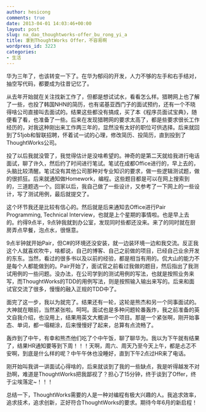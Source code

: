 ```yaml
---
author: hesicong
comments: true
date: 2013-04-01 14:03:46+00:00
layout: post
slug: na_dao_thoughtworks-offer_bu_rong_yi_a
title: 拿到ThoughtWorks Offer，不容易啊
wordpress_id: 3223
categories:
- 生活
---
```


华为三年了，也该转变一下了。在华为郁闷的开发，人力不够的左手和右手结对，抽空写代码，都要成为往昔记忆了。

从去年开始就在关注找新工作了，但都是想试试水，看看怎么样。猎聘网上也了解了一些，也投了韩国NHN的简历，也有诺基亚西门子的面试预约，还有一个不晓得啥公司直接叫去面试的。结果这些都没有搞成，买了本《程序员面试宝典》，随便看了看，也准备了一些。后来在发现猎聘网的要求太高了，都是些要求很长工作经历的，对我这种刚出来工作两三年的，显然没有太好的职位可供选择。后来就回到了51job和智联招聘，怀着试一试的心理，修改简历、投简历，直到投到了ThoughtWorks公司。

投了以后我就没管了，我觉得估计是没啥希望的。神奇的是第二天就给我进行电话面试，聊了许久，然后约了时间进行笔试。笔试在成都Office进行的，早上去的，头脑比较清醒。笔试没有其他公司那种对专业知识的要求，做一些逻辑测试题，做的很抓狂。后来就通知做Homework，编程。这些题目都是可以在网上搜索到的，三道题选一个。回家以后，我自己做了一些设计，又参考了一下网上的一些设计，写了测试用例，最后就提交了。

这个环节我还是比较有信心的。然后就是后来通知去Office进行Pair Programming, Technical Interview，也就是上个星期的事情啦。也是早上去的。约得9点半，9点钟我就到办公室，发现同时些都还没来。来了的同时就在厨房弄点早餐，泡点水，很惬意。

9点半钟就开始Pair，但C#的环境还没安装，就一边装环境一边和我交流。反正我这个人就喜欢吹牛，啥都说，自己的博客、自己之前做的项目，已经自己业余开发的东东。当然，看过的很多书以及以前的经验，都是相当有用的。侃大山的能力不是每个人都能做到的。Pair开始了，面试官之前看过我做的题目，然后指出了我测试用例的一些问题。没办法，在公司学到的测试用例的写法，也就是按照业务来写，而ThoughtWorks的TDD的用例写法，则是按照输入输出来写的。后来和面试官交流了很多，慢慢的融入正规的TDD中了。

面完了这一步，我以为就完了。结果还有一轮，这轮是熊杰和另一个同事面试的。大神就在眼前，当然紧张啦。呵呵。面试也是多种问题轮番轰炸，我之前准备的英文自我介绍，也没用上，结果用英文大概讲一个项目。那是一个紧张啊，刚开始事态、单词，都一塌糊涂，后来慢慢好了起来，总算有点流畅了。

轰炸到了中午，有幸和熊杰他们吃了个中午饭，聊了聊华为。我以为下午就有结果了，结果HR通知要等到下周！！！天啊，周六、周天乃至今天上午，都是忐忑不安啊，到底是什么样的呢？中午午休也没睡好，直到下午2点过HR来了电话。

刚开始叫我讲一讲面试心得啥的，后来就谈到了我的一些缺点，我是听得越发不对劲啊，难道是ThoughtWorks把我鄙视了？担心了15分钟，终于谈到了Offer，终于尘埃落定~！！！

总结一下，ThoughtWorks需要的人是一种对编程有极大兴趣的人。我追求效率，追求技术，追求创新，正好符合ThoughtWorks的要求。期待今年6月的新启程！
